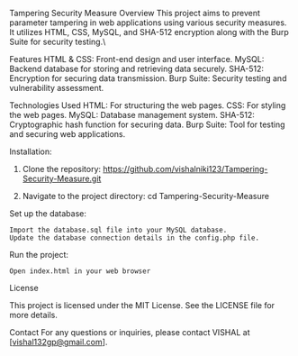 Tampering Security Measure
Overview
  This project aims to prevent parameter tampering in web applications using various security measures. 
  It utilizes HTML, CSS, MySQL, and SHA-512 encryption along with the Burp Suite for security testing.\

Features
    HTML & CSS: Front-end design and user interface.
    MySQL: Backend database for storing and retrieving data securely.
    SHA-512: Encryption for securing data transmission.
    Burp Suite: Security testing and vulnerability assessment.

    
Technologies Used
    HTML: For structuring the web pages.
    CSS: For styling the web pages.
    MySQL: Database management system.
    SHA-512: Cryptographic hash function for securing data.
    Burp Suite: Tool for testing and securing web applications.

Installation:
  1. Clone the repository:
        https://github.com/vishalniki123/Tampering-Security-Measure.git

  3. Navigate to the project directory:
         cd Tampering-Security-Measure
     
Set up the database:

    Import the database.sql file into your MySQL database.
    Update the database connection details in the config.php file.

Run the project:

    Open index.html in your web browser

License

This project is licensed under the MIT License. See the LICENSE file for more details.

Contact
For any questions or inquiries, please contact VISHAL at [vishal132gp@gmail.com].
     
